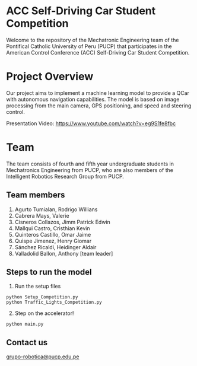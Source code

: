 # ACC Self-Driving Car Student Competition

Welcome to the repository of the Mechatronic Engineering team of the Pontifical Catholic University of Peru (PUCP) that participates in the American Control Conference (ACC) Self-Driving Car Student Competition.

# Project Overview
Our project aims to implement a machine learning model to provide a QCar with autonomous navigation capabilities. The model is based on image processing from the main camera, GPS positioning, and speed and steering control.

Presentation Video: https://www.youtube.com/watch?v=eg9S1fe8fbc

# Team
The team consists of fourth and fifth year undergraduate students in Mechatronics Engineering from PUCP, who are also members of the Intelligent Robotics Research Group from PUCP.

## Team members
1. Agurto Tumialan, Rodrigo Willians
2. Cabrera Mays, Valerie
3. Cisneros Collazos, Jimm Patrick Edwin
4. Mallqui Castro, Cristhian Kevin
5. Quinteros Castillo, Omar Jaime
6. Quispe Jimenez, Henry Giomar
7. Sánchez Ricaldi, Heidinger Aldair
8. Valladolid Ballon, Anthony [team leader]

## Steps to run the model
1) Run the setup files
```
python Setup_Competition.py
python Traffic_Lights_Competition.py
```
2) Step on the accelerator!
```
python main.py
```
 
## Contact us
grupo-robotica@pucp.edu.pe
